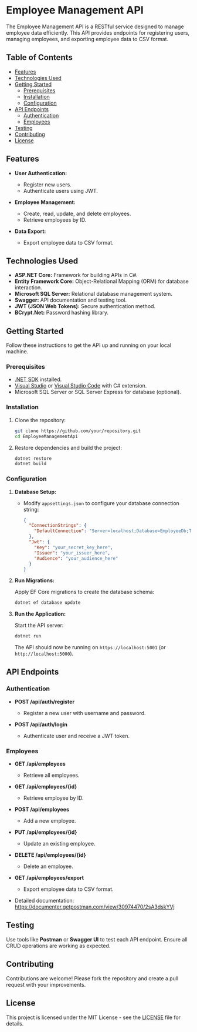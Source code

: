 # Employee Management API

The Employee Management API is a RESTful service designed to manage employee data efficiently. This API provides endpoints for registering users, managing employees, and exporting employee data to CSV format.

## Table of Contents

- [Features](#features)
- [Technologies Used](#technologies-used)
- [Getting Started](#getting-started)
  - [Prerequisites](#prerequisites)
  - [Installation](#installation)
  - [Configuration](#configuration)
- [API Endpoints](#api-endpoints)
  - [Authentication](#authentication)
  - [Employees](#employees)
- [Testing](#testing)
- [Contributing](#contributing)
- [License](#license)

## Features

- **User Authentication:**
  - Register new users.
  - Authenticate users using JWT.
  
- **Employee Management:**
  - Create, read, update, and delete employees.
  - Retrieve employees by ID.
  
- **Data Export:**
  - Export employee data to CSV format.

## Technologies Used

- **ASP.NET Core:** Framework for building APIs in C#.
- **Entity Framework Core:** Object-Relational Mapping (ORM) for database interaction.
- **Microsoft SQL Server:** Relational database management system.
- **Swagger:** API documentation and testing tool.
- **JWT (JSON Web Tokens):** Secure authentication method.
- **BCrypt.Net:** Password hashing library.

## Getting Started

Follow these instructions to get the API up and running on your local machine.

### Prerequisites

- [.NET SDK](https://dotnet.microsoft.com/download) installed.
- [Visual Studio](https://visualstudio.microsoft.com/) or [Visual Studio Code](https://code.visualstudio.com/) with C# extension.
- Microsoft SQL Server or SQL Server Express for database (optional).

### Installation

1. Clone the repository:
   ```bash
   git clone https://github.com/your/repository.git
   cd EmployeeManagementApi
   ```

2. Restore dependencies and build the project:
   ```bash
   dotnet restore
   dotnet build
   ```

### Configuration

1. **Database Setup:**

   - Modify `appsettings.json` to configure your database connection string:
     ```json
     {
       "ConnectionStrings": {
         "DefaultConnection": "Server=localhost;Database=EmployeeDb;Trusted_Connection=True;"
       },
       "Jwt": {
         "Key": "your_secret_key_here",
         "Issuer": "your_issuer_here",
         "Audience": "your_audience_here"
       }
     }
     ```

2. **Run Migrations:**

   Apply EF Core migrations to create the database schema:
   ```bash
   dotnet ef database update
   ```

3. **Run the Application:**

   Start the API server:
   ```bash
   dotnet run
   ```

   The API should now be running on `https://localhost:5001` (or `http://localhost:5000`).

## API Endpoints

### Authentication

- **POST /api/auth/register**
  - Register a new user with username and password.
  
- **POST /api/auth/login**
  - Authenticate user and receive a JWT token.

### Employees

- **GET /api/employees**
  - Retrieve all employees.

- **GET /api/employees/{id}**
  - Retrieve employee by ID.

- **POST /api/employees**
  - Add a new employee.

- **PUT /api/employees/{id}**
  - Update an existing employee.

- **DELETE /api/employees/{id}**
  - Delete an employee.

- **GET /api/employees/export**
  - Export employee data to CSV format.

- Detailed documentation: https://documenter.getpostman.com/view/30974470/2sA3dskYVj

## Testing

Use tools like **Postman** or **Swagger UI** to test each API endpoint. Ensure all CRUD operations are working as expected.

## Contributing

Contributions are welcome! Please fork the repository and create a pull request with your improvements.

## License

This project is licensed under the MIT License - see the [LICENSE](LICENSE) file for details.
